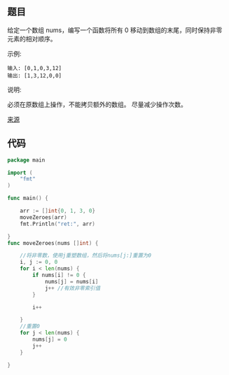 ## 题目

给定一个数组 nums，编写一个函数将所有 0 移动到数组的末尾，同时保持非零元素的相对顺序。

示例:
~~~
输入: [0,1,0,3,12]
输出: [1,3,12,0,0]

~~~
说明:

必须在原数组上操作，不能拷贝额外的数组。
尽量减少操作次数。

[来源](https://leetcode-cn.com/problems/move-zeroes/)

## 代码
~~~go
package main

import (
	"fmt"
)

func main() {

	arr := []int{0, 1, 3, 0}
	moveZeroes(arr)
	fmt.Println("ret:", arr)

}
func moveZeroes(nums []int) {

	//将非零数，使用j重塑数组，然后将nums[j:]重置为0
	i, j := 0, 0
	for i < len(nums) {
		if nums[i] != 0 {
			nums[j] = nums[i]
			j++ //有效非零索引值
		}

		i++

	}
	//重置0
	for j < len(nums) {
		nums[j] = 0
		j++
	}

}

~~~
